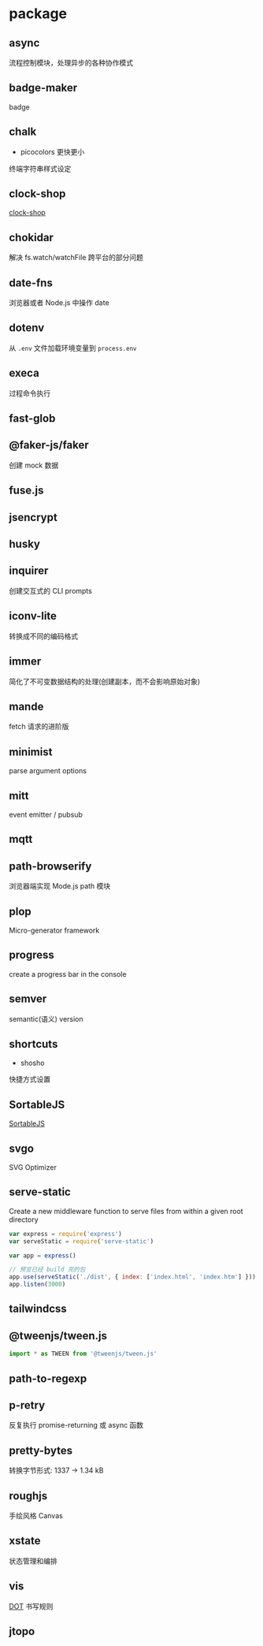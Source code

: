 # package

## async

流程控制模块，处理异步的各种协作模式

## badge-maker

badge

## chalk

- picocolors 更快更小

终端字符串样式设定

## clock-shop

[clock-shop](https://github.com/drawcall/clock-shop)

## chokidar

解决 fs.watch/watchFile 跨平台的部分问题

## date-fns

浏览器或者 Node.js 中操作 date

## dotenv

从 `.env` 文件加载环境变量到 `process.env`

## execa

过程命令执行

## fast-glob

## @faker-js/faker

创建 mock 数据

## fuse.js

## jsencrypt

## husky

## inquirer

创建交互式的 CLI prompts

## iconv-lite

转换成不同的编码格式

## immer

简化了不可变数据结构的处理(创建副本，而不会影响原始对象)

## mande

fetch 请求的进阶版

## minimist

parse argument options

## mitt

event emitter / pubsub

## mqtt

## path-browserify

浏览器端实现 Mode.js path 模块

## plop

Micro-generator framework

## progress

create a progress bar in the console

## semver

semantic(语义) version

## shortcuts

- shosho

快捷方式设置

## SortableJS

[SortableJS](https://github.com/SortableJS)

## svgo

SVG Optimizer

## serve-static

Create a new middleware function to serve files from within a given root directory

```js
var express = require('express')
var serveStatic = require('serve-static')

var app = express()

// 预览已经 build 完的包
app.use(serveStatic('./dist', { index: ['index.html', 'index.htm'] }))
app.listen(3000)
```

## tailwindcss

## @tweenjs/tween.js

```js
import * as TWEEN from '@tweenjs/tween.js'
```

## path-to-regexp

## p-retry

反复执行 promise-returning 或 async 函数

## pretty-bytes

转换字节形式: 1337 → 1.34 kB

## roughjs

手绘风格 Canvas

## xstate

状态管理和编排

## vis

[DOT](https://renenyffenegger.ch/notes/tools/Graphviz/examples/index) 书写规则

## jtopo
